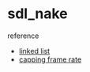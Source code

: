 # sdl_nake
reference
- [linked list](https://www.youtube.com/watch?v=dti0F7w3yOQ)
- [capping frame rate](https://thenumb.at/cpp-course/sdl2/08/08.html#cap)
